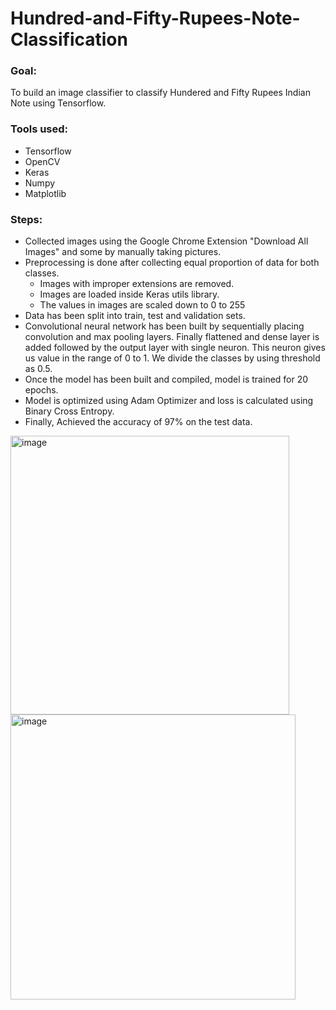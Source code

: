 # Hundred-and-Fifty-Rupees-Note-Classification

### Goal:
  To build an image classifier to classify Hundered and Fifty Rupees Indian Note using Tensorflow.

### Tools used:
* Tensorflow
* OpenCV
* Keras
* Numpy
* Matplotlib

### Steps:
* Collected images using the Google Chrome Extension "Download All Images" and some by manually taking pictures.
* Preprocessing is done after collecting equal proportion of data for both classes.
    * Images with improper extensions are removed.
    * Images are loaded inside Keras utils library.
    * The values in images are scaled down to 0 to 255
* Data has been split into train, test and validation sets.
* Convolutional neural network has been built by sequentially placing convolution and max pooling layers. Finally flattened and dense layer is added followed by the output layer with single neuron. This neuron gives us value in the range of 0 to 1. We divide the classes by using threshold as 0.5.
* Once the model has been built and compiled, model is trained for 20 epochs.
* Model is optimized using Adam Optimizer and loss is calculated using Binary Cross Entropy.
* Finally, Achieved the accuracy of 97% on the test data.

<img width="446" alt="image" src="https://github.com/SharmilaAnanthasayanam/Hundred-and-Fifty-Rupees-Note-Classification/assets/112562560/ae10b243-5e8e-4cd8-af3d-edd9282a317a">

<img width="456" alt="image" src="https://github.com/SharmilaAnanthasayanam/Hundred-and-Fifty-Rupees-Note-Classification/assets/112562560/b6e3c33e-c56a-4e20-b82f-2ec5d06e198a">







